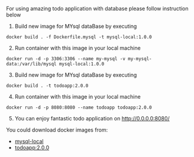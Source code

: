 For using amazing todo application with database please follow instruction below
1. Build new image for MYsql dataBase by executing
```
docker build . -f Dockerfile.mysql -t mysql-local:1.0.0
```
2. Run container with this image in your local machine
```
docker run -d -p 3306:3306 --name my-mysql -v my-mysql-data:/var/lib/mysql mysql-local:1.0.0
```
3. Build new image for MYsql dataBase by executing
```
docker build . -t todoapp:2.0.0
```
4. Run container with this image in your local machine
```
docker run -d -p 8080:8080 --name todoapp todoapp:2.0.0
```
5. You can enjoy fantastic todo application on http://0.0.0.0:8080/

You could download docker images from:
- [mysql-local](https://hub.docker.com/r/rozdorozhnii/mysql-local/)
- [todoapp:2.0.0](https://hub.docker.com/layers/rozdorozhnii/todoapp/2.0.0/images/sha256-d89f7be74770e6e4dee36b8e67b7864fb339899380d41a99ea0ffba32eb6c45b/)
